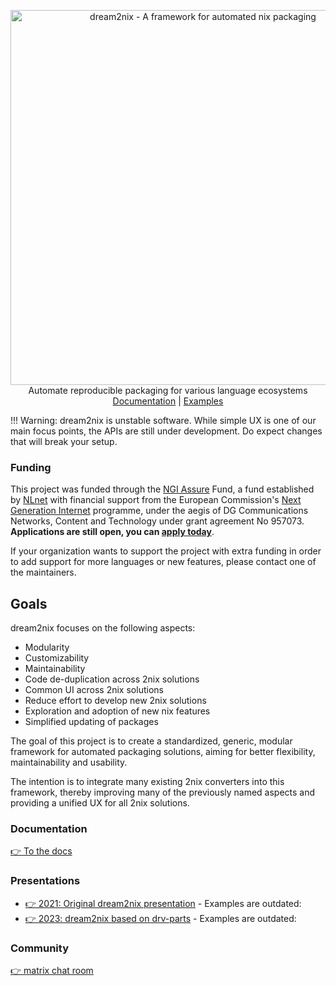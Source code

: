 <p align="center">
  <picture>
    <source width="600" media="(prefers-color-scheme: dark)" srcset="https://gist.githubusercontent.com/DavHau/755fed3774e89c0b9b8953a0a25309fa/raw/0312cc4f785de36212f4303d23298f07c13549dc/dream2nix-dark.png">
    <source width="600" media="(prefers-color-scheme: light)" srcset="https://gist.githubusercontent.com/DavHau/755fed3774e89c0b9b8953a0a25309fa/raw/e2a12a60ae49aa5eb11b42775abdd1652dbe63c0/dream2nix-01.png">
    <img width="600" alt="dream2nix - A framework for automated nix packaging" src="https://gist.githubusercontent.com/DavHau/755fed3774e89c0b9b8953a0a25309fa/raw/e2a12a60ae49aa5eb11b42775abdd1652dbe63c0/dream2nix-01.png">
  </picture>
  <br>
  Automate reproducible packaging for various language ecosystems
  <br>
  <a href="https://nix-community.github.io/dream2nix/">Documentation</a> |
  <a href="https://github.com/nix-community/dream2nix/tree/main/v1/nix/modules/drvs">Examples</a>
</p>

!!! Warning: dream2nix is unstable software. While simple UX is one of our main focus points, the APIs  are still under development. Do expect changes that will break your setup.

### Funding

This project was funded through the [NGI Assure](https://nlnet.nl/assure) Fund, a fund established by [NLnet](https://nlnet.nl/) with financial support from the European Commission's [Next Generation Internet](https://ngi.eu/) programme, under the aegis of DG Communications Networks, Content and Technology under grant agreement No 957073. **Applications are still open, you can [apply today](https://nlnet.nl/propose)**.

If your organization wants to support the project with extra funding in order to add support for more languages or new features, please contact one of the maintainers.

## Goals

dream2nix focuses on the following aspects:

- Modularity
- Customizability
- Maintainability
- Code de-duplication across 2nix solutions
- Common UI across 2nix solutions
- Reduce effort to develop new 2nix solutions
- Exploration and adoption of new nix features
- Simplified updating of packages

The goal of this project is to create a standardized, generic, modular framework for automated packaging solutions, aiming for better flexibility, maintainability and usability.

The intention is to integrate many existing 2nix converters into this framework, thereby improving many of the previously named aspects and providing a unified UX for all 2nix solutions.

### Documentation

[👉 To the docs](https://nix-community.github.io/dream2nix)

### Presentations

- [👉 2021: Original dream2nix presentation](https://www.youtube.com/watch?v=jqCfHMvCsfQ) - Examples are outdated:
- [👉 2023: dream2nix based on drv-parts](hhttps://www.youtube.com/watch?v=AsCvRZukX0E) - Examples are outdated:

### Community

[👉 matrix chat room](https://matrix.to/#/#dream2nix:nixos.org)

